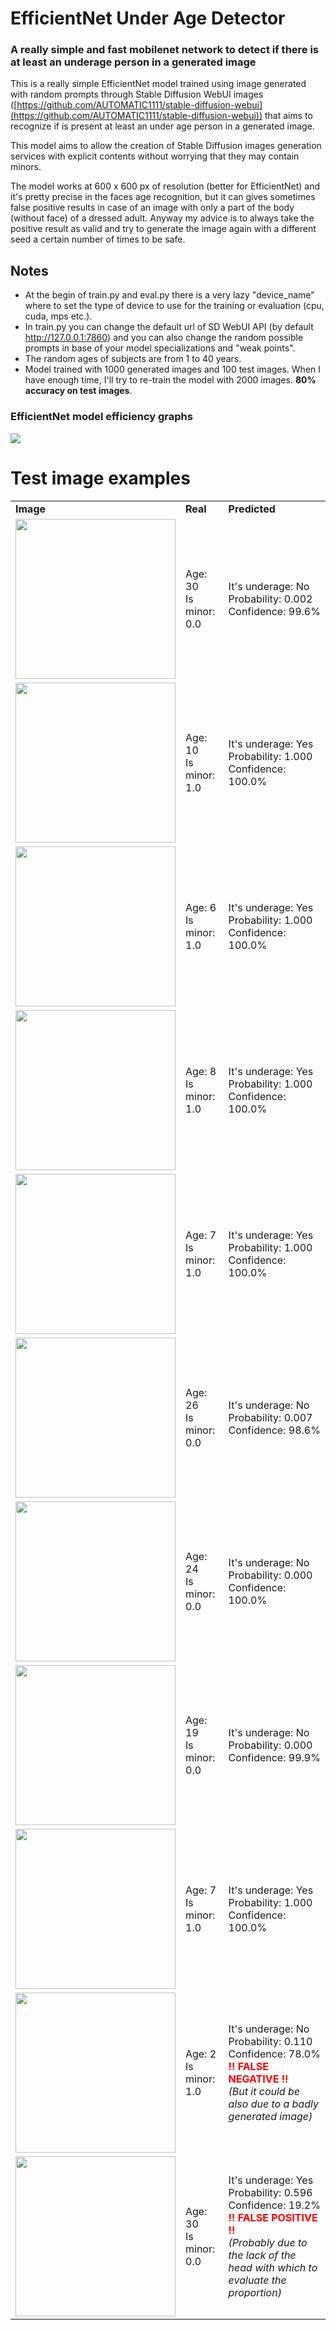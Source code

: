 # EfficientNet Under Age Detector
### A really simple and fast mobilenet network to detect if there is at least an underage person in a generated image

This is a really simple EfficientNet model trained using image generated with random prompts through Stable Diffusion WebUI images ([https://github.com/AUTOMATIC1111/stable-diffusion-webui](https://github.com/AUTOMATIC1111/stable-diffusion-webui)) that aims to recognize if is present at least an under age person in a generated image.

This model aims to allow the creation of Stable Diffusion images generation services with explicit contents without worrying that they may contain minors. 

The model works at 600 x 600 px of resolution (better for EfficientNet) and it's pretty precise in the faces age recognition, but it can gives sometimes false positive results in case of an image with only a part of the body (without face) of a dressed adult. Anyway my advice is to always take the positive result as valid and try to generate the image again with a different seed a certain number of times to be safe.

## Notes
- At the begin of train.py and eval.py there is a very lazy "device_name" where to set the type of device to use for the training or evaluation (cpu, cuda, mps etc.).
- In train.py you can change the default url of SD WebUI API (by default http://127.0.0.1:7860) and you can also change the random possible prompts in base of your model specializations and "weak points".
- The random ages of subjects are from 1 to 40 years.
- Model trained with 1000 generated images and 100 test images. When I have enough time, I'll try to re-train the model with 2000 images. <b>80% accuracy on test images</b>.

### EfficientNet model efficiency graphs
![](https://github.com/cekkr/mobilenet_v2_under-age-detector/blob/main/assets/efficient_stats.png?raw=true)

# Test image examples

<table>
	<tr><td><b>Image</b></td><td><b>Real</b></td><td><b>Predicted</b></td></tr>
	<tr>
		<td><img src="https://github.com/cekkr/mobilenet_v2_under-age-detector/blob/main/test_images/0c9ee5d573473fe578c5616b5d2ff98e.png?raw=true" style="width:256px;"/></td>
		<td>
			Age: 30<br>
			Is minor: 0.0
		</td>
		<td>
			It's underage: No<br>
			Probability: 0.002<br>
			Confidence: 99.6%
		</td>	
	</tr>
	<tr>
		<td><img src="https://github.com/cekkr/mobilenet_v2_under-age-detector/blob/main/test_images/1ffedd6bf2e9f64f63b4c15b2bdc5189.png?raw=true" style="width:256px;"/></td>
		<td>
			Age: 10<br>
			Is minor: 1.0		
		</td>
		<td>
			It's underage: Yes<br>
			Probability: 1.000<br>
			Confidence: 100.0%		
		</td>	
	</tr>
	<tr>
		<td><img src="https://github.com/cekkr/mobilenet_v2_under-age-detector/blob/main/test_images/38992a7580e6112dd96bc336cf7b109e.png?raw=true" style="width:256px;"/></td>
		<td>
			Age: 6<br>
			Is minor: 1.0		
		</td>
		<td>
			It's underage: Yes<br>
			Probability: 1.000<br>
			Confidence: 100.0%
		</td>	
	</tr>
	<tr>
		<td><img src="https://github.com/cekkr/mobilenet_v2_under-age-detector/blob/main/test_images/b74f2054bc60e7cf5afe8dc1d09ce35d.png?raw=true" style="width:256px;"/></td>
		<td>
			Age: 8<br>
			Is minor: 1.0		
		</td>
		<td>
			It's underage: Yes<br>
			Probability: 1.000<br>
			Confidence: 100.0%
		</td>	
	</tr>
	<tr>
		<td><img src="https://github.com/cekkr/mobilenet_v2_under-age-detector/blob/main/test_images/2a8bea9a60f71f25428ca56b0709164b.png?raw=true" style="width:256px;"/></td>
		<td>
			Age: 7<br>
			Is minor: 1.0		
		</td>
		<td>
			It's underage: Yes<br>
			Probability: 1.000<br>
			Confidence: 100.0%
		</td>	
	</tr>
	<tr>
		<td><img src="https://github.com/cekkr/mobilenet_v2_under-age-detector/blob/main/test_images/c185019c7b4f5a704f2f3e67870dadd3.png?raw=true" style="width:256px;"/></td>
		<td>
			Age: 26<br>
			Is minor: 0.0		
		</td>
		<td>
			It's underage: No<br>
			Probability: 0.007<br>
			Confidence: 98.6%
		</td>	
	</tr>
	<tr>
		<td><img src="https://github.com/cekkr/mobilenet_v2_under-age-detector/blob/main/test_images/d3b4d035023c0383548440a302aa51bd.png?raw=true" style="width:256px;"/></td>
		<td>
			Age: 24<br>
			Is minor: 0.0		
		</td>
		<td>
			It's underage: No<br>
			Probability: 0.000<br>
			Confidence: 100.0%
		</td>	
	</tr>
	<tr>
		<td><img src="https://github.com/cekkr/mobilenet_v2_under-age-detector/blob/main/test_images/d43c7ad248db37508e431769d6c02700.png?raw=true" style="width:256px;"/></td>
		<td>
			Age: 19<br>
			Is minor: 0.0		
		</td>
		<td>
			It's underage: No<br>
			Probability: 0.000<br>
			Confidence: 99.9%
		</td>	
	</tr>
	<tr>
		<td><img src="https://github.com/cekkr/mobilenet_v2_under-age-detector/blob/main/test_images/5dfa91a0749021a66dbe9fa28016ffa4.png?raw=true" style="width:256px;"/></td>
		<td>
			Age: 7<br>
			Is minor: 1.0		
		</td>
		<td>
			It's underage: Yes<br>
			Probability: 1.000<br>
			Confidence: 100.0%
		</td>	
	</tr>
		<tr>
		<td><img src="https://github.com/cekkr/mobilenet_v2_under-age-detector/blob/main/test_images/dfa29a937372e0fa19ecf3e9c4b6e450.png?raw=true" style="width:256px;"/></td>
		<td>
			Age: 2<br>
			Is minor: 1.0		
		</td>
		<td>
			It's underage: No<br>
			Probability: 0.110<br>
			Confidence: 78.0%<br>
			<span style="color:red; font-weight:bold;">!! FALSE NEGATIVE !!</span><br>
			<i>(But it could be also due to a badly generated image)</i>
		</td>	
	</tr>
	</tr>
		<tr>
		<td><img src="https://github.com/cekkr/mobilenet_v2_under-age-detector/blob/main/test_images/129d2a834db1cc0a82c88d7582705274.png?raw=true" style="width:256px;"/></td>
		<td>
			Age: 30<br>
			Is minor: 0.0		
		</td>
		<td>
			It's underage: Yes<br>
			Probability: 0.596<br>
			Confidence: 19.2%<br>
			<span style="color:red; font-weight:bold;">!! FALSE POSITIVE !!</span><br>
			<i>(Probably due to the lack of the head with which to evaluate the proportion)</i>
		</td>	
	</tr>
</table>